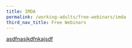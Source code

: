 ```yaml
---
title: IMDA
permalink: /working-adults/free-webinars/imda
third_nav_title: Free Webinars
---
```

[asdfnasjkdfnkajsdf](govtech.gov.sg)